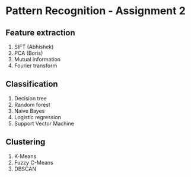 # Pattern Recognition - Assignment 2

## Feature extraction
1. SIFT (Abhishek)
2. PCA (Boris)
3. Mutual information
4. Fourier transform

## Classification
1. Decision tree
2. Random forest
3. Naive Bayes
4. Logistic regression
5. Support Vector Machine

## Clustering
1. K-Means
2. Fuzzy C-Means
3. DBSCAN
